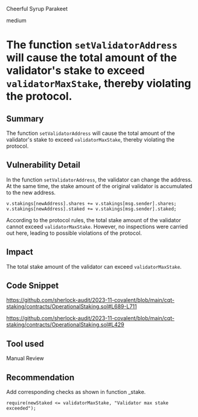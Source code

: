 Cheerful Syrup Parakeet

medium

# The function `setValidatorAddress` will cause the total amount of the validator's stake to exceed `validatorMaxStake`, thereby violating the protocol.

## Summary

The function `setValidatorAddress` will cause the total amount of the validator's stake to exceed `validatorMaxStake`, thereby violating the protocol.

## Vulnerability Detail

In the function `setValidatorAddress`, the validator can change the address. At the same time, the stake amount of the original validator is accumulated to the new address.

```solidity
v.stakings[newAddress].shares += v.stakings[msg.sender].shares;
v.stakings[newAddress].staked += v.stakings[msg.sender].staked;
```

According to the protocol rules, the total stake amount of the validator cannot exceed `validatorMaxStake`. However, no inspections were carried out here, leading to possible violations of the protocol.

## Impact

The total stake amount of the validator can exceed `validatorMaxStake`.

## Code Snippet

https://github.com/sherlock-audit/2023-11-covalent/blob/main/cqt-staking/contracts/OperationalStaking.sol#L689-L711

https://github.com/sherlock-audit/2023-11-covalent/blob/main/cqt-staking/contracts/OperationalStaking.sol#L429

## Tool used

Manual Review

## Recommendation

Add corresponding checks as shown in function _stake.

```solidity
require(newStaked <= validatorMaxStake, "Validator max stake exceeded");
```
